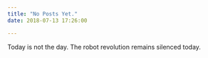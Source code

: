 ```yaml
---
title: "No Posts Yet."
date: 2018-07-13 17:26:00

---
```


Today is not the day. The robot revolution remains silenced today.
